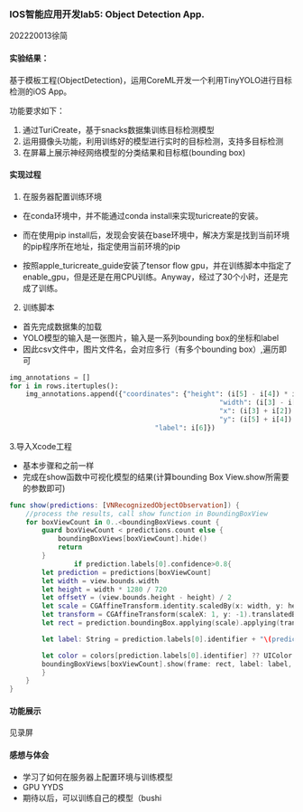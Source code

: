 ### IOS智能应用开发lab5: Object Detection App.

202220013徐简

#### 实验结果：

基于模板工程(ObjectDetection)，运用CoreML开发一个利用TinyYOLO进行目标检测的iOS App。

功能要求如下：

1. 通过TuriCreate，基于snacks数据集训练目标检测模型
2. 运用摄像头功能，利用训练好的模型进行实时的目标检测，支持多目标检测
3. 在屏幕上展示神经网络模型的分类结果和目标框(bounding box)

#### 实现过程

1. 在服务器配置训练环境

- 在conda环境中，并不能通过conda install来实现turicreate的安装。
- 而在使用pip install后，发现会安装在base环境中，解决方案是找到当前环境的pip程序所在地址，指定使用当前环境的pip

- 按照apple_turicreate_guide安装了tensor flow gpu，并在训练脚本中指定了enable_gpu，但是还是在用CPU训练。Anyway，经过了30个小时，还是完成了训练。

2. 训练脚本

- 首先完成数据集的加载
- YOLO模型的输入是一张图片，输入是一系列bounding box的坐标和label
- 因此csv文件中，图片文件名，会对应多行（有多个bounding box）,遍历即可

```python
img_annotations = []
for i in rows.itertuples():
	img_annotations.append({"coordinates": {"height": (i[5] - i[4]) * img_height, 
                                                    "width": (i[3] - i[2]) * img_width, 
                                                    "x": (i[3] + i[2]) / 2 * img_width, 
                                                    "y": (i[5] + i[4]) / 2 * img_height}, 
                                    "label": i[6]})
```

3.导入Xcode工程

- 基本步骤和之前一样
- 完成在show函数中可视化模型的结果(计算bounding Box View.show所需要的参数即可)

```swift
func show(predictions: [VNRecognizedObjectObservation]) {
    //process the results, call show function in BoundingBoxView
    for boxViewCount in 0..<boundingBoxViews.count {
        guard boxViewCount < predictions.count else {
            boundingBoxViews[boxViewCount].hide()
            return
        }
				if prediction.labels[0].confidence>0.8{
        let prediction = predictions[boxViewCount]
        let width = view.bounds.width
        let height = width * 1280 / 720
        let offsetY = (view.bounds.height - height) / 2
        let scale = CGAffineTransform.identity.scaledBy(x: width, y: height)
        let transform = CGAffineTransform(scaleX: 1, y: -1).translatedBy(x: 0, y: -height - offsetY)
        let rect = prediction.boundingBox.applying(scale).applying(transform)

        let label: String = prediction.labels[0].identifier + "\(prediction.labels[0].confidence * 100)%"

        let color = colors[prediction.labels[0].identifier] ?? UIColor.yellow
        boundingBoxViews[boxViewCount].show(frame: rect, label: label, color: color)
        }
    }
}

```



#### 功能展示

见录屏

#### 感想与体会

- 学习了如何在服务器上配置环境与训练模型
- GPU YYDS
- 期待以后，可以训练自己的模型（bushi